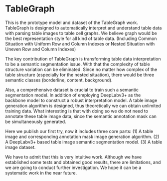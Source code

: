 # TableGraph
This is the prototype model and dataset of the TableGraph work. 
TableGraph is designed to automatically interpret and understand table data with parsing table images to table cell graphs.
We believe graph would be the best representation style for all kind of table data.
(Including Common Situation with Uniform Row and Column Indexes or Nested Situation with Uneven Row and Column Indexes)

The key contribution of TableGraph is transforming table data interpretation to be a semantic segmentation issue. 
With that the complexity of table structure variation can be eliminated. 
Since no matter how complex of the table structure (especially for the nested situation), there would be three semantic classes (borderline, content, background).

Also, a comprehensive dataset is crucial to train such a semantic segmentation model. 
In addition of employing DeepLabv3+ as the backbone model to construct a robust interpretation model.
A table image generation algorithm is designed, thus theoretically we can obtain unlimited training data.
What interesting is that with doing so we do not need to annotate these table image data, since the semantic annotation mask can be simultaneously generated.

Here we publish our first try, now it includes three core parts:
(1) A table image and corresponding annotation mask image generation algorithm.
(2) A DeepLabv3+ based table image semantic segmentation model.
(3) A table image dataset.

We have to admit that this is very intuitive work. 
Although we have established some tests and obtained good results, there are limitations, and we are going to conduct further investigation.
We hope it can be a systematic work in the near future.

